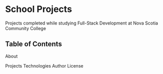 # School Projects
Projects completed while studying Full-Stack Development at Nova Scotia Community College

## Table of Contents
About

Projects
Technologies
Author
License
